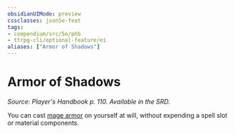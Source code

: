```yaml
---
obsidianUIMode: preview
cssclasses: json5e-feat
tags:
- compendium/src/5e/phb
- ttrpg-cli/optional-feature/ei
aliases: ["Armor of Shadows"]
---
```

# Armor of Shadows
*Source: Player's Handbook p. 110. Available in the SRD.*  

You can cast [mage armor](/3-Mechanics/CLI/spells/mage-armor.md) on yourself at will, without expending a spell slot or material components.